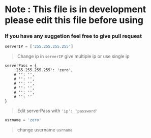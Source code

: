 # Note : This file is in development please edit this file before using
### If you have any suggetion feel free to give pull request

```javascript
serverIP = ['255.255.255.255']
```
> Change ip in `serverIP` give multiple ip or use single ip

```javasript
serverPass = {
    '255.255.255.255': 'zero',
    # '': '',
    # '': '',
    # '': '',
    # '': '',
    # '': '',
    # '': ''
}
```
> Edit serverPass with `'ip': 'password'`

```javascript
usrname = 'zero'
```
> change username `usrname`